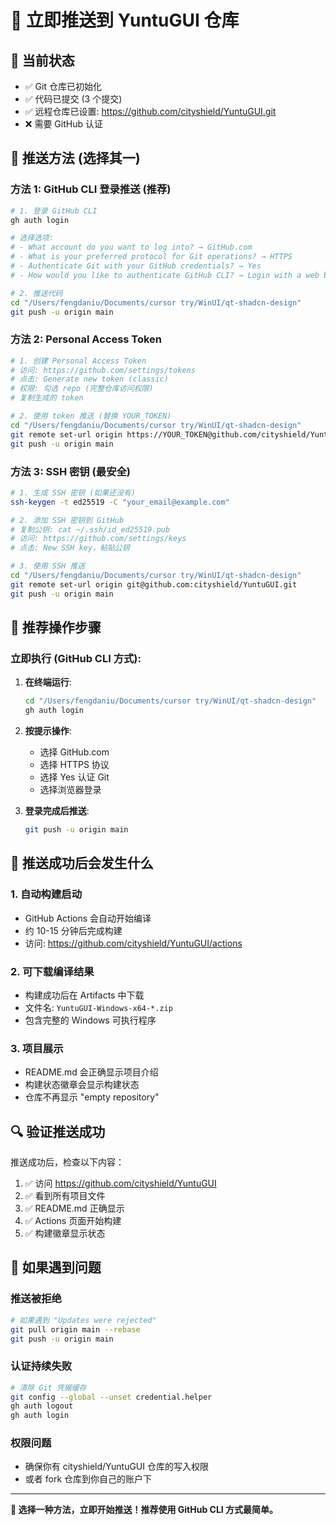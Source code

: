 # 🚀 立即推送到 YuntuGUI 仓库

## 🎯 当前状态
- ✅ Git 仓库已初始化
- ✅ 代码已提交 (3 个提交)
- ✅ 远程仓库已设置: https://github.com/cityshield/YuntuGUI.git
- ❌ 需要 GitHub 认证

## 🔐 推送方法 (选择其一)

### 方法 1: GitHub CLI 登录推送 (推荐)

```bash
# 1. 登录 GitHub CLI
gh auth login

# 选择选项:
# - What account do you want to log into? → GitHub.com
# - What is your preferred protocol for Git operations? → HTTPS
# - Authenticate Git with your GitHub credentials? → Yes
# - How would you like to authenticate GitHub CLI? → Login with a web browser

# 2. 推送代码
cd "/Users/fengdaniu/Documents/cursor try/WinUI/qt-shadcn-design"
git push -u origin main
```

### 方法 2: Personal Access Token

```bash
# 1. 创建 Personal Access Token
# 访问: https://github.com/settings/tokens
# 点击: Generate new token (classic)
# 权限: 勾选 repo (完整仓库访问权限)
# 复制生成的 token

# 2. 使用 token 推送 (替换 YOUR_TOKEN)
cd "/Users/fengdaniu/Documents/cursor try/WinUI/qt-shadcn-design"
git remote set-url origin https://YOUR_TOKEN@github.com/cityshield/YuntuGUI.git
git push -u origin main
```

### 方法 3: SSH 密钥 (最安全)

```bash
# 1. 生成 SSH 密钥 (如果还没有)
ssh-keygen -t ed25519 -C "your_email@example.com"

# 2. 添加 SSH 密钥到 GitHub
# 复制公钥: cat ~/.ssh/id_ed25519.pub
# 访问: https://github.com/settings/keys
# 点击: New SSH key，粘贴公钥

# 3. 使用 SSH 推送
cd "/Users/fengdaniu/Documents/cursor try/WinUI/qt-shadcn-design"
git remote set-url origin git@github.com:cityshield/YuntuGUI.git
git push -u origin main
```

## 🎯 推荐操作步骤

### 立即执行 (GitHub CLI 方式):

1. **在终端运行**:
   ```bash
   cd "/Users/fengdaniu/Documents/cursor try/WinUI/qt-shadcn-design"
   gh auth login
   ```

2. **按提示操作**:
   - 选择 GitHub.com
   - 选择 HTTPS 协议
   - 选择 Yes 认证 Git
   - 选择浏览器登录

3. **登录完成后推送**:
   ```bash
   git push -u origin main
   ```

## 🎉 推送成功后会发生什么

### 1. 自动构建启动
- GitHub Actions 会自动开始编译
- 约 10-15 分钟后完成构建
- 访问: https://github.com/cityshield/YuntuGUI/actions

### 2. 可下载编译结果
- 构建成功后在 Artifacts 中下载
- 文件名: `YuntuGUI-Windows-x64-*.zip`
- 包含完整的 Windows 可执行程序

### 3. 项目展示
- README.md 会正确显示项目介绍
- 构建状态徽章会显示构建状态
- 仓库不再显示 "empty repository"

## 🔍 验证推送成功

推送成功后，检查以下内容：

1. ✅ 访问 https://github.com/cityshield/YuntuGUI
2. ✅ 看到所有项目文件
3. ✅ README.md 正确显示
4. ✅ Actions 页面开始构建
5. ✅ 构建徽章显示状态

## 🐛 如果遇到问题

### 推送被拒绝
```bash
# 如果遇到 "Updates were rejected"
git pull origin main --rebase
git push -u origin main
```

### 认证持续失败
```bash
# 清除 Git 凭据缓存
git config --global --unset credential.helper
gh auth logout
gh auth login
```

### 权限问题
- 确保你有 cityshield/YuntuGUI 仓库的写入权限
- 或者 fork 仓库到你自己的账户下

---

**🚀 选择一种方法，立即开始推送！推荐使用 GitHub CLI 方式最简单。**

